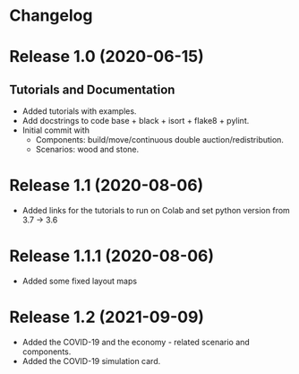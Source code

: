 # Changelog

# Release 1.0 (2020-06-15)

## Tutorials and Documentation

- Added tutorials with examples.
- Add docstrings to code base + black + isort + flake8 + pylint.
- Initial commit with
  - Components: build/move/continuous double auction/redistribution.
  - Scenarios: wood and stone.
  
# Release 1.1 (2020-08-06)

- Added links for the tutorials to run on Colab and set python version from 3.7 -> 3.6

# Release 1.1.1 (2020-08-06)

- Added some fixed layout maps

# Release 1.2 (2021-09-09)

- Added the COVID-19 and the economy - related scenario and components.
- Added the COVID-19 simulation card.

